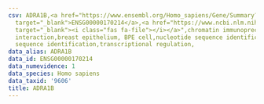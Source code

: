 ```yaml
---
csv: ADRA1B,<a href="https://www.ensembl.org/Homo_sapiens/Gene/Summary?db=core;g=ENSG00000170214"
  target="_blank">ENSG00000170214</a>,<a href="https://www.ncbi.nlm.nih.gov/pubmed/22863008"
  target="_blank"><i class="fas fa-file"></i></a>",chromatin immunoprecipitation assay,direct
  interaction,breast epithelium, BPE cell,nucleotide sequence identification,nucleotide
  sequence identification,transcriptional regulation,
data_alias: ADRA1B
data_id: ENSG00000170214
data_numevidence: 1
data_species: Homo sapiens
data_taxid: '9606'
title: ADRA1B
---
```

